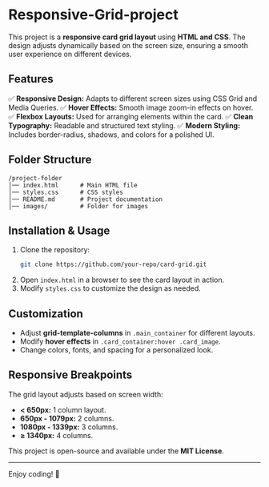 # Responsive-Grid-project


This project is a **responsive card grid layout** using **HTML and CSS**. The design adjusts dynamically based on the screen size, ensuring a smooth user experience on different devices.

## Features
✅ **Responsive Design:** Adapts to different screen sizes using CSS Grid and Media Queries.
✅ **Hover Effects:** Smooth image zoom-in effects on hover.
✅ **Flexbox Layouts:** Used for arranging elements within the card.
✅ **Clean Typography:** Readable and structured text styling.
✅ **Modern Styling:** Includes border-radius, shadows, and colors for a polished UI.

## Folder Structure
```
/project-folder
│── index.html      # Main HTML file
│── styles.css      # CSS styles
│── README.md       # Project documentation
│── images/         # Folder for images
```

## Installation & Usage
1. Clone the repository:
   ```sh
   git clone https://github.com/your-repo/card-grid.git
   ```
2. Open `index.html` in a browser to see the card layout in action.
3. Modify `styles.css` to customize the design as needed.

## Customization
- Adjust **grid-template-columns** in `.main_container` for different layouts.
- Modify **hover effects** in `.card_container:hover .card_image`.
- Change colors, fonts, and spacing for a personalized look.

## Responsive Breakpoints
The grid layout adjusts based on screen width:
- **< 650px:** 1 column layout.
- **650px - 1079px:** 2 columns.
- **1080px - 1339px:** 3 columns.
- **≥ 1340px:** 4 columns.

This project is open-source and available under the **MIT License**.

---
Enjoy coding! 🚀

